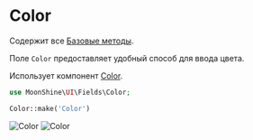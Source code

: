 # Color

Содержит все [Базовые методы](/docs/{{version}}/fields/basic-methods).

Поле `Color` предоставляет удобный способ для ввода цвета.

Использует компонент [Color](/docs/{{version}}/components/color).

```php
use MoonShine\UI\Fields\Color;

Color::make('Color')
```

![Color](https://raw.githubusercontent.com/moonshine-software/doc/3.x/resources/screenshots/color.png#light)
![Color](https://raw.githubusercontent.com/moonshine-software/doc/3.x/resources/screenshots/color_dark.png#dark)
